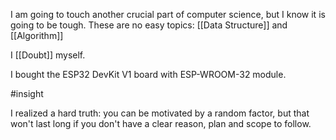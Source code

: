 I am going to touch another crucial part of computer science, but I know it is going to be tough. These are no easy topics: [[Data Structure]] and [[Algorithm]]

I [[Doubt]] myself.

I bought the ESP32 DevKit V1 board with ESP-WROOM-32 module.

#insight

I realized a hard truth: you can be motivated by a random factor, but that won't last long if you don't have a clear reason, plan and scope to follow.
